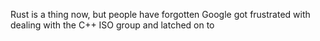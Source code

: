Rust is a thing now, but people have forgotten 
Google got frustrated with dealing with the C++ ISO group
and latched on to
